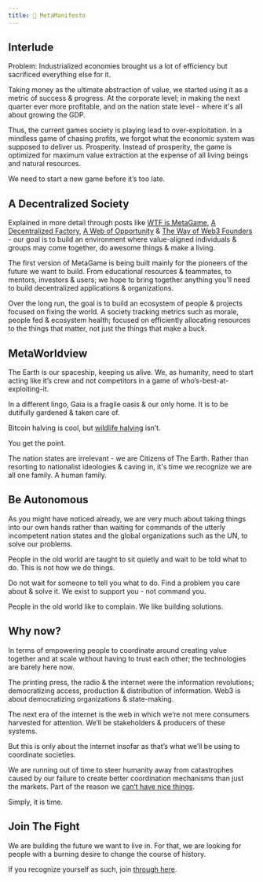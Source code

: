 ```yaml
---
title: 📖 MetaManifesto
---
```



## Interlude

Problem: Industrialized economies brought us a lot of efficiency but sacrificed everything else for it.

Taking money as the ultimate abstraction of value, we started using it as a metric of success & progress. At the corporate level; in making the next quarter ever more profitable, and on the nation state level - where it's all about growing the GDP.

Thus, the current games society is playing lead to over-exploitation. 
In a mindless game of chasing profits, we forgot what the economic system was supposed to deliver us. Prosperity.
Instead of prosperity, the game is optimized for maximum value extraction at the expense of all living beings and natural resources.

We need to start a new game before it’s too late.

## A Decentralized Society

Explained in more detail through posts like [WTF is MetaGame](https://wiki.metagame.wtf/docs/wtf-is-metagame/wtf-is-metagame), [A Decentralized Factory](https://wiki.metagame.wtf/docs/wtf-is-metagame/narrative-1-a-decentralized-factory), [A Web of Opportunity](https://wiki.metagame.wtf/docs/wtf-is-metagame/narrative-2-a-web-of-opportunity) & [The Way of Web3 Founders](https://wiki.metagame.wtf/docs/wtf-is-metagame/way-of-web3-founders) - our goal is to build an environment where value-aligned individuals & groups may come together, do awesome things & make a living.

The first version of MetaGame is being built mainly for the pioneers of the future we want to build. From educational resources & teammates, to mentors, investors & users; we hope to bring together anything you’ll need to build decentralized applications & organizations.

Over the long run, the goal is to build an ecosystem of people & projects focused on fixing the world. A society tracking metrics such as morale, people fed & ecosystem health; focused on efficiently allocating resources to the things that matter, not just the things that make a buck.

## MetaWorldview

The Earth is our spaceship, keeping us alive. We, as humanity, need to start acting like it’s crew and not competitors in a game of who’s-best-at-exploiting-it.

In a different lingo, Gaia is a fragile oasis & our only home. It is to be dutifully gardened & taken care of. 

Bitcoin halving is cool, but [wildlife halving](https://www.theguardian.com/environment/2014/sep/29/earth-lost-50-wildlife-in-40-years-wwf) isn’t.

You get the point.

The nation states are irrelevant - we are Citizens of The Earth. Rather than resorting to nationalist ideologies & caving in, it's time we recognize we are all one family. A human family.

## Be Autonomous

As you might have noticed already, we are very much about taking things into our own hands rather than waiting for commands of the utterly incompetent nation states and the global organizations such as the UN, to solve our problems.

People in the old world are taught to sit quietly and wait to be told what to do.
This is not how we do things.

Do not wait for someone to tell you what to do. Find a problem you care about & solve it. We exist to support you - not command you.

People in the old world like to complain. We like building solutions.

## Why now?

In terms of empowering people to coordinate around creating value together and at scale without having to trust each other; the technologies are barely here now.

The printing press, the radio & the internet were the information revolutions; democratizing access, production & distribution of information. Web3 is about democratizing organizations & state-making.

The next era of the internet is the web in which we’re not mere consumers harvested for attention. We’ll be stakeholders & producers of these systems.

But this is only about the internet insofar as that’s what we’ll be using to coordinate societies.

We are running out of time to steer humanity away from catastrophes caused by our failure to create better coordination mechanisms than just the markets. Part of the reason we [can’t have nice things](https://slatestarcodex.com/2014/07/30/meditations-on-moloch/).

Simply, it is time.

## Join The Fight

We are building the future we want to live in. For that, we are looking for people with a burning desire to change the course of history.

If you recognize yourself as such, join [through here](https://wiki.metagame.wtf/docs/enter-metagame/join-metagame).
